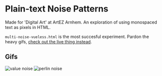 # Plain-text Noise Patterns
Made for 'Digital Art' at ArtEZ Arnhem. An exploration of using monospaced text as pixels in HTML. 

`multi-noise-vueless.html` is the most succesful experiment.
Pardon the heavy gifs, [check out the live thing instead](https://reinvdwoerd.github.io/reinvdwoerd/digitalart/multi-noise.html).


## Gifs
![value noise](./valuenoise.gif)
![perlin noise](./perlinnoise.gif)